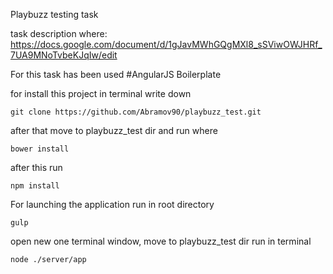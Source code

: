 Playbuzz testing task


task description where: https://docs.google.com/document/d/1gJavMWhGQgMXl8_sSViwOWJHRf_7UA9MNoTvbeKJqIw/edit

For this task has been used #AngularJS Boilerplate

for install this project in terminal write down 

```
git clone https://github.com/Abramov90/playbuzz_test.git
```


after that move to playbuzz_test dir and run where 

```
bower install
```
after this run

```
npm install
```

For launching the application run in root directory

```
gulp
```

open new one terminal window, move to playbuzz_test dir run in terminal

```
node ./server/app
```
